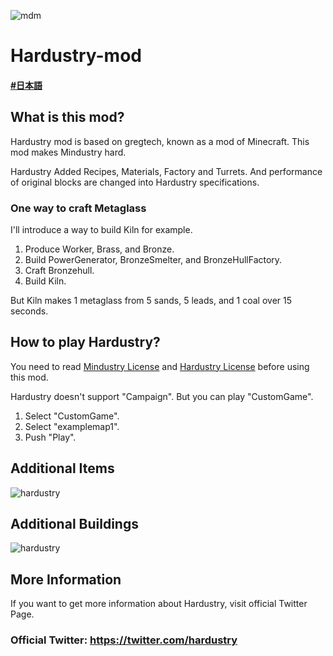  ![mdm](https://user-images.githubusercontent.com/80609135/114258418-4f3d6300-9a01-11eb-987d-a028b4859385.PNG)
# Hardustry-mod

#### [#日本語](/README_JP.md)

## What is this mod?
Hardustry mod is based on gregtech, known as a mod of Minecraft.
This mod makes Mindustry hard.

Hardustry Added Recipes, Materials, Factory and Turrets.
And performance of original blocks are changed into Hardustry specifications.

### One way to craft Metaglass
I'll introduce a way to build Kiln for example.

1. Produce Worker, Brass, and Bronze.  
2. Build PowerGenerator, BronzeSmelter, and BronzeHullFactory.
3. Craft Bronzehull.
4. Build Kiln.

But Kiln makes 1 metaglass from 5 sands, 5 leads, and 1 coal over 15 seconds.

## How to play Hardustry?
You need to read 
[Mindustry License](https://github.com/Anuken/Mindustry/blob/master/LICENSE) 
and [Hardustry License](/LICENSE) before using this mod.

Hardustry doesn't support "Campaign". But you can play "CustomGame".  

1. Select "CustomGame".
2. Select "examplemap1".  
3. Push "Play".

## Additional Items  
![hardustry](https://user-images.githubusercontent.com/80609135/115100443-a00c0900-9f77-11eb-8d30-dee606ebe873.png)

## Additional Buildings  
![hardustry](https://user-images.githubusercontent.com/80609135/115100553-57088480-9f78-11eb-94ca-07a2fc31a34d.png)

## More Information
If you want to get more information about Hardustry, visit official Twitter Page.

### Official Twitter: https://twitter.com/hardustry
